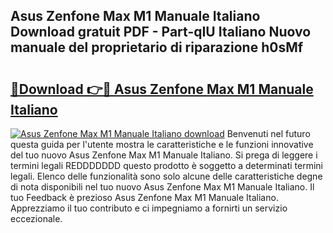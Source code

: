 ## Asus Zenfone Max M1 Manuale Italiano Download gratuit PDF - Part-qIU Italiano Nuovo manuale del proprietario di riparazione h0sMf

# <h2><a href="http://dfdx14e.blite.top/?on=Asus+Zenfone+Max+M1+Manuale+Italiano">🔗Download 👉🔴 Asus Zenfone Max M1 Manuale Italiano</a></h2>

[![Asus Zenfone Max M1 Manuale Italiano download](https://i.imgur.com/lujVjoI.png)](http://dfdx14e.blite.top/?on=Asus+Zenfone+Max+M1+Manuale+Italiano)
Benvenuti nel futuro questa guida per l'utente mostra le caratteristiche e le funzioni innovative del tuo nuovo Asus Zenfone Max M1 Manuale Italiano. Si prega di leggere i termini legali REDDDDDDD questo prodotto è soggetto a determinati termini legali. Elenco delle funzionalità sono solo alcune delle caratteristiche degne di nota disponibili nel tuo nuovo Asus Zenfone Max M1 Manuale Italiano. Il tuo Feedback è prezioso Asus Zenfone Max M1 Manuale Italiano. Apprezziamo il tuo contributo e ci impegniamo a fornirti un servizio eccezionale.
